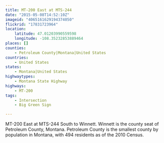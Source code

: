 ```yaml
---
title: MT-200 East at MTS-244
date: "2015-05-08T14:52:10Z"
imageid: "4065161629194374050"
flickrid: "17831723964"
location:
    latitude: 47.01203990559598
    longitude: -108.35232853889464
places: []
counties:
    - Petroleum County|Montana|United States
countries:
    - United States
states:
    - Montana|United States
highwaytypes:
    - Montana State Highway
highways:
    - MT-200
tags:
    - Intersection
    - Big Green Sign

---
```

MT-200 East at MTS-244 South to Winnett.  Winnett is the county seat of Petroleum County, Montana.  Petroleum County is the smallest county by population in Montana, with 494 residents as of the 2010 Census.